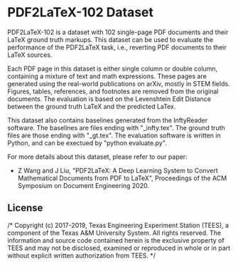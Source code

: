 # PDF2LaTeX-102 Dataset

PDF2LaTeX-102 is a dataset with 102 single-page PDF documents and their LaTeX ground truth markups. This dataset can be used to evaluate the performance of the PDF2LaTeX task, i.e., reverting PDF documents to their LaTeX sources.

Each PDF page in this dataset is either single column or double column, containing a mixture of text and math expressions. These pages are generated using the real-world publications on arXiv, mostly in STEM fields. Figures, tables, references, and footnotes are removed from the original documents. The evaluation is based on the Levenshtein Edit Distance between the ground truth LaTeX and the predicted LaTex.

This dataset also contains baselines generated from the InftyReader software. The baselines are files ending with "_infty.tex". The ground truth files are those ending with "_gt.tex". The evaluation software is written in Python, and can be exectued by "python evaluate.py".

For more details about this dataset, please refer to our paper:
 - Z Wang and J Liu, "PDF2LaTeX: A Deep Learning System to Convert Mathematical Documents from PDF to LaTeX", Proceedings of the ACM Symposium on Document Engineering 2020.

License
----
/* Copyright (c) 2017-2019, Texas Engineering Experiment Station (TEES), a component of the Texas A&M University System.
    All rights reserved.
    The information and source code contained herein is the exclusive property of TEES and may not be disclosed, examined or reproduced in whole or in part without explicit written authorization from TEES.
 */